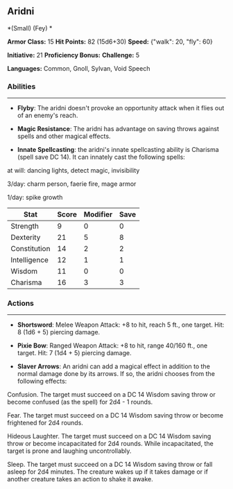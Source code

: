 ## Aridni
*(Small) (Fey) *

**Armor Class:** 15
**Hit Points:** 82 (15d6+30)
**Speed:** {"walk": 20, "fly": 60}

**Initiative:** 21
**Proficiency Bonus:**
**Challenge:** 5

**Languages:** Common, Gnoll, Sylvan, Void Speech

### Abilities
 --- 
- **Flyby**: The aridni doesn't provoke an opportunity attack when it flies out of an enemy's reach.

- **Magic Resistance**: The aridni has advantage on saving throws against spells and other magical effects.

- **Innate Spellcasting**: the aridni's innate spellcasting ability is Charisma (spell save DC 14). It can innately cast the following spells:

at will: dancing lights, detect magic, invisibility

3/day: charm person, faerie fire, mage armor

1/day: spike growth



| Stat | Score | Modifier | Save |
| ---- | ---- | ---- | ---- |
| Strength | 9 | 0 | 0 |
| Dexterity | 21 | 5 | 8 |
| Constitution | 14 | 2 | 2 |
| Intelligence | 12 | 1 | 1 |
| Wisdom | 11 | 0 | 0 |
| Charisma | 16 | 3 | 3 |

### Actions
 --- 
- **Shortsword**: Melee Weapon Attack: +8 to hit, reach 5 ft., one target. Hit: 8 (1d6 + 5) piercing damage.

- **Pixie Bow**: Ranged Weapon Attack: +8 to hit, range 40/160 ft., one target. Hit: 7 (1d4 + 5) piercing damage.

- **Slaver Arrows**: An aridni can add a magical effect in addition to the normal damage done by its arrows. If so, the aridni chooses from the following effects:

Confusion. The target must succeed on a DC 14 Wisdom saving throw or become confused (as the spell) for 2d4 - 1 rounds.

Fear. The target must succeed on a DC 14 Wisdom saving throw or become frightened for 2d4 rounds.

Hideous Laughter. The target must succeed on a DC 14 Wisdom saving throw or become incapacitated for 2d4 rounds. While incapacitated, the target is prone and laughing uncontrollably.

Sleep. The target must succeed on a DC 14 Wisdom saving throw or fall asleep for 2d4 minutes. The creature wakes up if it takes damage or if another creature takes an action to shake it awake.

